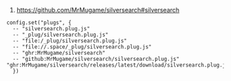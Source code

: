 
1. https://github.com/MrMugame/silversearch#silversearch

```space-lua
config.set("plugs", {
  -- "silversearch.plug.js"
  -- "_plug/silversearch.plug.js"
  -- "file:/_plug/silversearch.plug.js"
  -- "file://.space/_plug/silversearch.plug.js"
  -- "ghr:MrMugame/silversearch"
  -- "github:MrMugame/silversearch/silversearch.plug.js"
"ghr:MrMugame/silversearch/releases/latest/download/silversearch.plug.js"
  })
```

